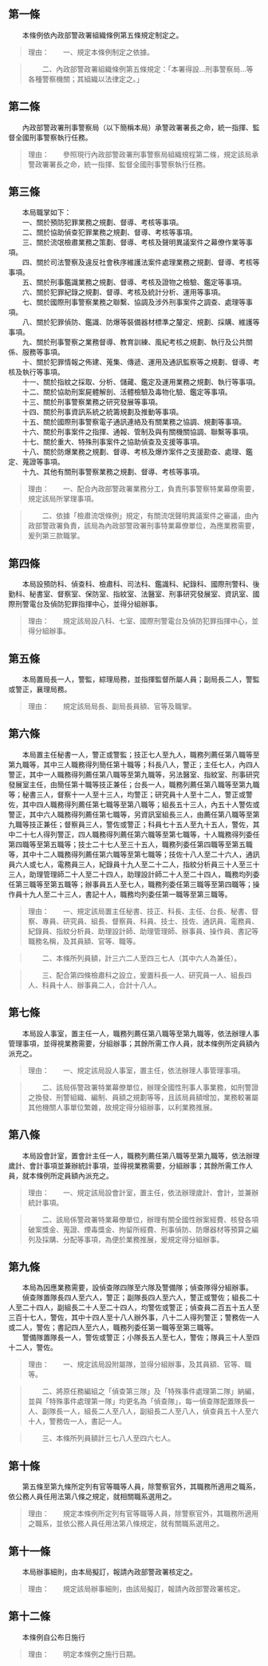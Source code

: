 第一條 
-------
　　本條例依內政部警政署組織條例第五條規定制定之。  
> 理由：　　一、規定本條例制定之依據。

> 　　二、內政部警政署組織條例第五條規定：「本署得設…刑事警察局…等各種警察機關；其組織以法律定之。」



第二條 
-------
　　內政部警政署刑事警察局（以下簡稱本局）承警政署署長之命，統一指揮、監督全國刑事警察執行任務。  
> 理由：　　參照現行內政部警政署刑事警察局組織規程第二條，規定該局承警政署署長之命，統一指揮、監督全國刑事警察執行任務。



第三條 
-------
　　本局職掌如下：  
　　一、關於預防犯罪業務之規劃、督導、考核等事項。  
　　二、關於協助偵查犯罪業務之規劃、督導、考核等事項。  
　　三、關於流氓檢肅業務之策劃、督導、考核及聲明異議案件之幕僚作業等事項。  
　　四、關於司法警察及違反社會秩序維護法案件處理業務之規劃、督導、考核等事項。  
　　五、關於刑事鑑識業務之規劃、督導、考核及證物之檢驗、鑑定等事項。  
　　六、關於犯罪紀錄之規劃、督導、考核及統計分析、運用等事項。  
　　七、關於國際刑事警察業務之聯繫、協調及涉外刑事案件之調查、處理等事項。  
　　八、關於犯罪偵防、鑑識、防爆等裝備器材標準之釐定、規劃、採購、維護等事項。  
　　九、關於刑事警察之業務督導、教育訓練、風紀考核之規劃、執行及公共關係、服務等事項。  
　　十、關於犯罪情報之佈建、蒐集、傳遞、運用及通訊監察等之規劃、督導、考核及執行等事項。  
　　十一、關於指紋之採取、分析、儲藏、鑑定及運用業務之規劃、執行等事項。  
　　十二、關於協助刑案屍體解剖、活體檢驗及毒物化驗、鑑定等事項。  
　　十三、關於刑事警察業務之研究發展等事項。  
　　十四、關於刑事資訊系統之統籌規劃及推動等事項。  
　　十五、關於國際刑事警察電子通訊連絡及有關業務之協調、規劃等事項。  
　　十六、關於刑事案件之指揮、通報、管制及與有關機關協調、聯繫等事項。  
　　十七、關於重大、特殊刑事案件之協助偵查及支援等事項。  
　　十八、關於防爆業務之規劃、督導、考核及爆炸案件之支援勘查、處理、鑑定、蒐證等事項。  
　　十九、其他有關刑事警察業務之規劃、督導、考核等事項。  
> 理由：　　一、配合內政部警政署業務分工，負責刑事警察特業幕僚需要，規定該局所掌理事項。

> 　　二、依據「檢肅流氓條例」規定，有關流氓聲明異議案件之審議，由內政部警政署負責，該局為內政部警政署刑事特業幕僚單位，為應業務需要，爰列第三款職掌。



第四條 
-------
　　本局設預防科、偵查科、檢肅科、司法科、鑑識科、紀錄科、國際刑警科、後勤科、秘書室、督察室、保防室、指紋室、法醫室、刑事研究發展室、資訊室、國際刑警電台及偵防犯罪指揮中心，並得分組辦事。  
> 理由：　　規定該局設八科、七室、國際刑警電台及偵防犯罪指揮中心，並得分組辦事。



第五條 
-------
　　本局置局長一人，警監，綜理局務，並指揮監督所屬人員；副局長二人，警監或警正，襄理局務。  
> 理由：　　規定該局局長、副局長員額、官等及職掌。



第六條 
-------
　　本局置主任秘書一人，警正或警監；技正七人至九人，職務列薦任第八職等至第九職等，其中三人職務得列簡任第十職等；科長八人，警正；主任七人，內四人警正，其中一人職務得列薦任第八職等至第九職等，另法醫室、指紋室、刑事研究發展室主任，由簡任第十職等技正兼任；台長一人，職務列薦任第八職等至第九職等；秘書三人，督察十一人至十三人，均警正；研究員十人至十二人，警正或警佐，其中四人職務得列薦任第七職等至第八職等；組長五十三人，內五十人警佐或警正，其中六人職務得列薦任第七職等，另資訊室組長三人，由薦任第八職等至第九職等技正兼任；督察員三人，警佐或警正；科員七十五人至九十五人，警佐，其中二十七人得列警正，四人職務得列薦任第六職等至第七職等，十人職務得列委任第四職等至第五職等；技士二十七人至三十五人，職務列委任第四職等至第五職等，其中十二人職務得列薦任第六職等至第七職等；技佐十八人至二十六人，通訊員六人或七人，電務員三人，紀錄員十九人至二十二人，指紋分析員三十人至三十三人，助理管理師二十人至二十四人，助理設計師二十人至二十四人，職務均列委任第三職等至第五職等；辦事員五人至七人，職務列委任第三職等至第四職等；操作員十九人至二十三人，書記十人，職務均列委任第一職等至第三職等。  
> 理由：　　一、規定該局置主任秘書、技正、科長、主任、台長、秘書、督察、專員、研究員、組長、督察員、科員、技士、技佐、通訊員、電務員、紀錄員、指紋分析員、助理設計師、助理管理師、辦事員、操作員、書記等職務名稱，及其員額、官等、職等。

> 　　二、本條所列員額，計三六二人至四三七人（其中六人為兼任）。

> 　　三、配合第四條檢肅科之設立，爰置科長一人、研究員一人、組長四人、科員十人、辦事員二人，合計十八人。



第七條 
-------
　　本局設人事室，置主任一人，職務列薦任第八職等至第九職等，依法辦理人事管理事項，並得視業務需要，分組辦事；其餘所需工作人員，就本條例所定員額內派充之。  
> 理由：　　一、規定該局設人事室，置主任，依法辦理人事管理事項。

> 　　二、該局係警政署特業幕僚單位，辦理全國性刑事人事業務，如刑警證之換發、刑警組織、編制、員額之規劃等等，且該局員額增加，業務較署屬其他機關人事單位繁雜，故規定得分組辦事，以利業務推展。



第八條 
-------
　　本局設會計室，置會計主任一人，職務列薦任第八職等至第九職等，依法辦理歲計、會計事項並兼辦統計事項，並得視業務需要，分組辦事；其餘所需工作人員，就本條例所定員額內派充之。  
> 理由：　　一、規定該局設會計室，置主任，依法辦理歲計、會計，並兼辦統計事項。

> 　　二、該局係警政署特業幕僚單位，辦理有關全國性辦案經費、核發各項破案獎金、蒐證、煙毒獎金、拘留所經費、刑事偵防、防爆器材等預算之編列及採購、分配等事項，為便於業務推展，爰規定得分組辦事。



第九條 
-------
　　本局為因應業務需要，設偵查隊四隊至六隊及警備隊；偵查隊得分組辦事。  
　　偵查隊置隊長四人至六人，警正；副隊長四人至六人，警正或警佐；組長二十人至二十四人，副組長二十人至二十四人，均警佐或警正；偵查員二百五十五人至三百十七人，警佐，其中十四人至十八人辦外事，八十二人得列警正；警務佐一人或二人，警佐；書記四人至六人，職務列委任第一職等至第三職等。  
　　警備隊置隊長一人，警佐或警正；小隊長五人至七人，警佐；隊員三十人至四十二人，警佐。  
> 理由：　　一、規定該局設附屬隊，並得分組辦事，及其員額、官等、職等。

> 　　二、將原任務編組之「偵查第三隊」及「特殊事件處理第二隊」納編，並與「特殊事件處理第一隊」均更名為「偵查隊」，每一偵查隊配置隊長一人、副隊長一人，組長二人至八人，副組長二人至八人，偵查員五十人至六十人，警務佐一人，書記一人。

> 　　三、本條所列員額計三七八人至四六七人。



第十條 
-------
　　第五條至第九條所定列有官等職等人員，除警察官外，其職務所適用之職系，依公務人員任用法第八條之規定，就相關職系選用之。  
> 理由：　　規定本條例所定列有官等職等人員，除警察官外，其職務所適用之職系，並依公務人員任用法第八條規定，就有關職系選用之。



第十一條 
---------
　　本局辦事細則，由本局擬訂，報請內政部警政署核定之。  
> 理由：　　規定該局辦事細則，由該局擬訂，報請內政部警政署核定。



第十二條 
---------
　　本條例自公布日施行  
> 理由：　　明定本條例之施行日期。